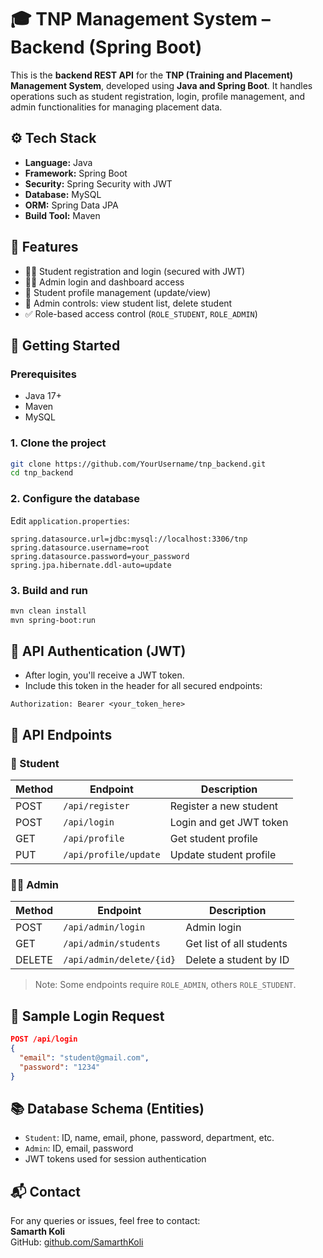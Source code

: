 # 🎓 TNP Management System – Backend (Spring Boot)

This is the **backend REST API** for the **TNP (Training and Placement) Management System**, developed using **Java and Spring Boot**. It handles operations such as student registration, login, profile management, and admin functionalities for managing placement data.

## ⚙️ Tech Stack

- **Language:** Java  
- **Framework:** Spring Boot  
- **Security:** Spring Security with JWT  
- **Database:** MySQL  
- **ORM:** Spring Data JPA  
- **Build Tool:** Maven

## 📌 Features

- 👨‍🎓 Student registration and login (secured with JWT)
- 🧑‍💼 Admin login and dashboard access
- 📄 Student profile management (update/view)
- 📢 Admin controls: view student list, delete student
- ✅ Role-based access control (`ROLE_STUDENT`, `ROLE_ADMIN`)

## 🚀 Getting Started

### Prerequisites
- Java 17+
- Maven
- MySQL

### 1. Clone the project
```bash
git clone https://github.com/YourUsername/tnp_backend.git
cd tnp_backend
```

### 2. Configure the database
Edit `application.properties`:
```properties
spring.datasource.url=jdbc:mysql://localhost:3306/tnp
spring.datasource.username=root
spring.datasource.password=your_password
spring.jpa.hibernate.ddl-auto=update
```

### 3. Build and run
```bash
mvn clean install
mvn spring-boot:run
```

## 🔐 API Authentication (JWT)

- After login, you'll receive a JWT token.
- Include this token in the header for all secured endpoints:
```http
Authorization: Bearer <your_token_here>
```

## 📮 API Endpoints

### 🧑 Student

| Method | Endpoint                  | Description              |
|--------|---------------------------|--------------------------|
| POST   | `/api/register`           | Register a new student   |
| POST   | `/api/login`              | Login and get JWT token  |
| GET    | `/api/profile`            | Get student profile      |
| PUT    | `/api/profile/update`     | Update student profile   |

### 🧑‍💼 Admin

| Method | Endpoint                  | Description                  |
|--------|---------------------------|------------------------------|
| POST   | `/api/admin/login`        | Admin login                  |
| GET    | `/api/admin/students`     | Get list of all students     |
| DELETE | `/api/admin/delete/{id}`  | Delete a student by ID       |

> Note: Some endpoints require `ROLE_ADMIN`, others `ROLE_STUDENT`.

## 📌 Sample Login Request

```json
POST /api/login
{
  "email": "student@gmail.com",
  "password": "1234"
}
```

## 📚 Database Schema (Entities)

- `Student`: ID, name, email, phone, password, department, etc.
- `Admin`: ID, email, password
- JWT tokens used for session authentication

## 📬 Contact

For any queries or issues, feel free to contact:  
**Samarth Koli**  
GitHub: [github.com/SamarthKoli](https://github.com/SamarthKoli)
